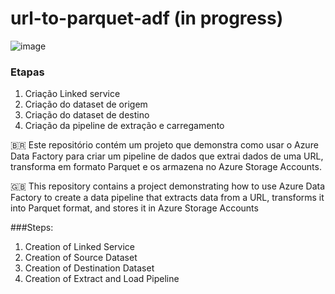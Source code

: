 # url-to-parquet-adf (in progress)

![image](https://github.com/user-attachments/assets/a22646a3-d8b2-4fe8-94b2-44cebb6f537a)

### Etapas
1. Criação Linked service
2. Criação do dataset de origem
3. Criação do dataset de destino
4. Criação da pipeline de extração e carregamento


🇧🇷 Este repositório contém um projeto que demonstra como usar o Azure Data Factory para criar um pipeline de dados que extrai dados de uma URL, transforma em formato Parquet e os armazena no Azure Storage Accounts.

🇬🇧 This repository contains a project demonstrating how to use Azure Data Factory to create a data pipeline that extracts data from a URL, transforms it into Parquet format, and stores it in Azure Storage Accounts

###Steps:
1. Creation of Linked Service
2. Creation of Source Dataset
3. Creation of Destination Dataset
4. Creation of Extract and Load Pipeline
